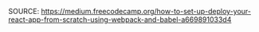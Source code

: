 SOURCE: https://medium.freecodecamp.org/how-to-set-up-deploy-your-react-app-from-scratch-using-webpack-and-babel-a669891033d4
